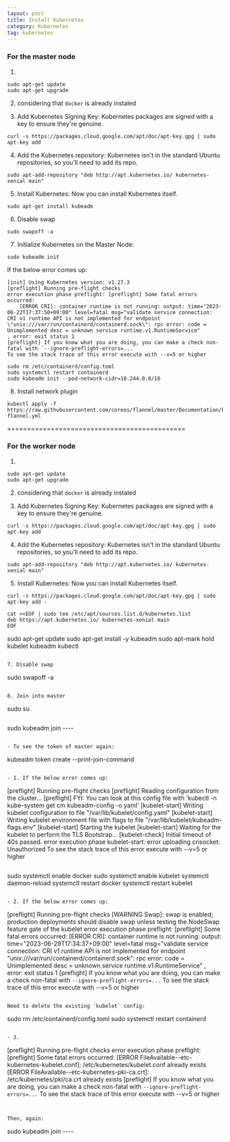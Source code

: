 ```yaml
---
layout: post
title: Install Kubernetes
category: Kubernetes
tag: kubernetes
---
```


### For the master node

1. 
```
sudo apt-get update
sudo apt-get upgrade
```

2. considering that `docker` is already instaled

3. Add Kubernetes Signing Key: Kubernetes packages are signed with a key to ensure they're genuine.

```
curl -s https://packages.cloud.google.com/apt/doc/apt-key.gpg | sudo apt-key add
```

4. Add the Kubernetes repository: Kubernetes isn't in the standard Ubuntu repositories, so you'll need to add its repo.

```
sudo apt-add-repository "deb http://apt.kubernetes.io/ kubernetes-xenial main"
```

5. Install Kubernetes: Now you can install Kubernetes itself.

```
sudo apt-get install kubeadm 
```

6. Disable swap
```
sudo swapoff -a
```

7. Initialize Kubernetes on the Master Node:
```
sudo kubeadm init
```

If the below error comes up:
```
[init] Using Kubernetes version: v1.27.3
[preflight] Running pre-flight checks
error execution phase preflight: [preflight] Some fatal errors occurred:
    [ERROR CRI]: container runtime is not running: output: time="2023-06-22T17:37:50+09:00" level=fatal msg="validate service connection: CRI v1 runtime API is not implemented for endpoint \"unix:///var/run/containerd/containerd.sock\": rpc error: code = Unimplemented desc = unknown service runtime.v1.RuntimeService"
, error: exit status 1
[preflight] If you know what you are doing, you can make a check non-fatal with `--ignore-preflight-errors=...`
To see the stack trace of this error execute with --v=5 or higher
```

```
sudo rm /etc/containerd/config.toml
sudo systemctl restart containerd
sudo kubeadm init --pod-network-cidr=10.244.0.0/16
```

8. Install network plugin
```
kubectl apply -f https://raw.githubusercontent.com/coreos/flannel/master/Documentation/kube-flannel.yml
```

=============================================

### For the worker node

1. 
```
sudo apt-get update
sudo apt-get upgrade
```

2. considering that `docker` is already instaled

3. Add Kubernetes Signing Key: Kubernetes packages are signed with a key to ensure they're genuine.

```
curl -s https://packages.cloud.google.com/apt/doc/apt-key.gpg | sudo apt-key add
```

4. Add the Kubernetes repository: Kubernetes isn't in the standard Ubuntu repositories, so you'll need to add its repo.

```
sudo apt-add-repository "deb http://apt.kubernetes.io/ kubernetes-xenial main"
```

5. Install Kubernetes: Now you can install Kubernetes itself.

```
curl -s https://packages.cloud.google.com/apt/doc/apt-key.gpg | sudo apt-key add -
```
```
cat <<EOF | sudo tee /etc/apt/sources.list.d/kubernetes.list
deb https://apt.kubernetes.io/ kubernetes-xenial main
EOF
```
sudo apt-get update
sudo apt-get install -y kubeadm
sudo apt-mark hold kubelet kubeadm kubectl
```

7. Disable swap
```
sudo swapoff -a
```

8. Join into master
```
sudo su
```

```
sudo kubeadm join ----
```

- To see the token of master again:
```
kubeadm token create --print-join-command
```

- 1. If the below error comes up:
```
[preflight] Running pre-flight checks
[preflight] Reading configuration from the cluster...
[preflight] FYI: You can look at this config file with 'kubectl -n kube-system get cm kubeadm-config -o yaml'
[kubelet-start] Writing kubelet configuration to file "/var/lib/kubelet/config.yaml"
[kubelet-start] Writing kubelet environment file with flags to file "/var/lib/kubelet/kubeadm-flags.env"
[kubelet-start] Starting the kubelet
[kubelet-start] Waiting for the kubelet to perform the TLS Bootstrap...
[kubelet-check] Initial timeout of 40s passed.
error execution phase kubelet-start: error uploading crisocket: Unauthorized
To see the stack trace of this error execute with --v=5 or higher
```

```
sudo systemctl enable docker
sudo systemctl enable kubelet
systemctl daemon-reload
systemctl restart docker
systemctl restart kubelet
```

- 2. If the below error comes up:
```
[preflight] Running pre-flight checks
	[WARNING Swap]: swap is enabled; production deployments should disable swap unless testing the NodeSwap feature gate of the kubelet
error execution phase preflight: [preflight] Some fatal errors occurred:
	[ERROR CRI]: container runtime is not running: output: time="2023-06-29T17:34:37+09:00" level=fatal msg="validate service connection: CRI v1 runtime API is not implemented for endpoint \"unix:///var/run/containerd/containerd.sock\": rpc error: code = Unimplemented desc = unknown service runtime.v1.RuntimeService"
, error: exit status 1
[preflight] If you know what you are doing, you can make a check non-fatal with `--ignore-preflight-errors=...`
To see the stack trace of this error execute with --v=5 or higher
```

Need to delete the existing `kubelet` config:

```
sudo rm /etc/containerd/config.toml
sudo systemctl restart containerd
```

- 3. 
```
[preflight] Running pre-flight checks
error execution phase preflight: [preflight] Some fatal errors occurred:
	[ERROR FileAvailable--etc-kubernetes-kubelet.conf]: /etc/kubernetes/kubelet.conf already exists
	[ERROR FileAvailable--etc-kubernetes-pki-ca.crt]: /etc/kubernetes/pki/ca.crt already exists
[preflight] If you know what you are doing, you can make a check non-fatal with `--ignore-preflight-errors=...`
To see the stack trace of this error execute with --v=5 or higher
```


Then, again: 
```
sudo kubeadm join ----
```
